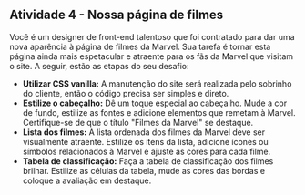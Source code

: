 ## Atividade 4 - Nossa página de filmes

Você é um designer de front-end talentoso que foi contratado para dar uma nova aparência à página de filmes da Marvel. Sua tarefa é tornar esta página ainda mais espetacular e atraente para os fãs da Marvel que visitam o site. A seguir, estão as etapas do seu desafio:

- **Utilizar CSS vanilla:** A  manutenção do site será realizada pelo sobrinho do cliente, então o código precisa ser simples e direto.
- **Estilize o cabeçalho:** Dê um toque especial ao cabeçalho. Mude a cor de fundo, estilize as fontes e adicione elementos que remetam à Marvel. Certifique-se de que o título "Filmes da Marvel" se destaque.
- **Lista dos filmes:** A lista ordenada dos filmes da Marvel deve ser visualmente atraente. Estilize os itens da lista, adicione ícones ou símbolos relacionados à Marvel e ajuste as cores para cada filme.
- **Tabela de classificação:** Faça a tabela de classificação dos filmes brilhar. Estilize as células da tabela, mude as cores das bordas e coloque a avaliação em destaque.
